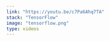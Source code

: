 ```yaml
---
link: "https://youtu.be/c7Pa6Ahq7TA"
stack: "TensorFlow"
image: "tensorflow.png"
type: videos
---
```

